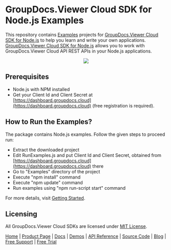 # GroupDocs.Viewer Cloud SDK for Node.js Examples

This repository contains [Examples](Examples) projects for [GroupDocs.Viewer Cloud SDK for Node.js](https://github.com/groupdocs-viewer-cloud/groupdocs-viewer-cloud-node) to help you learn and write your own applications.
[GroupDocs.Viewer Cloud SDK for Node.js](https://products.groupdocs.cloud/viewer/nodejs) allows you to work with GroupDocs.Viewer Cloud API REST APIs in your Node.js applications.

<p align="center">
  <a title="Download complete GroupDocs.Viewer Cloud SDK Node.js Example source code" href="https://github.com/groupdocs-viewer-cloud/groupdocs-viewer-cloud-node-samples/archive/master.zip">
	<img src="https://raw.github.com/AsposeExamples/java-examples-dashboard/master/images/downloadZip-Button-Large.png" />
  </a>
</p>

## Prerequisites

+ Node.js with NPM installed
+ Get your Client Id and Client Secret at [https://dashboard.groupdocs.cloud](https://dashboard.groupdocs.cloud) (free registration is required).

## How to Run the Examples?

The package contains Node.js examples. Follow the given steps to proceed run:

+ Extract the downloaded project
+ Edit RunExamples.js and put Client Id and Client Secret, obtained from [https://dashboard.groupdocs.cloud](https://dashboard.groupdocs.cloud) there
+ Go to "Examples" directory of the project
+ Execute "npm install" command
+ Execute "npm update" command
+ Run examples using "npm run-script start" command

For more details, visit  [Getting Started](https://docs.groupdocs.cloud/viewer/getting-started/).

## Licensing

All GroupDocs.Viewer Cloud SDKs are licensed under [MIT License](LICENSE).

[Home](https://www.groupdocs.cloud/) | [Product Page](https://products.groupdocs.cloud/viewer/nodejs) | [Docs](https://docs.groupdocs.cloud/viewer/) | [Demos](https://products.groupdocs.app/viewer/family) | [API Reference](https://apireference.groupdocs.cloud/viewer/) | [Source Code](https://github.com/groupdocs-viewer-cloud/groupdocs-viewer-cloud-node) | [Blog](https://blog.groupdocs.cloud/category/viewer/) | [Free Support](https://forum.groupdocs.cloud/c/viewer) | [Free Trial](https://purchase.groupdocs.cloud/trial)
